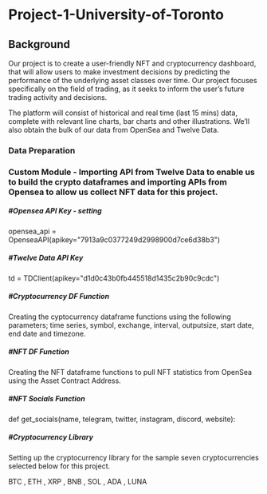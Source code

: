 # Project-1-University-of-Toronto

## Background
Our project is to create  a user-friendly NFT and cryptocurrency dashboard, that will allow users to  make investment decisions by predicting the performance of the underlying asset classes over time. Our project focuses specifically on the field of trading, as it seeks to inform the user’s future trading activity and decisions.

The platform will consist of historical and real time (last 15 mins) data, complete with relevant line charts, bar charts and other illustrations. We’ll also obtain the bulk of our data from OpenSea and Twelve Data.

### Data Preparation

### Custom Module - Importing API from Twelve Data to enable us to build the crypto dataframes and importing APIs from Opensea to allow us collect NFT data for this project.

##### #Opensea API Key - setting 
opensea_api = OpenseaAPI(apikey="7913a9c0377249d2998900d7ce6d38b3")

##### #Twelve Data API Key
td = TDClient(apikey="d1d0c43b0fb445518d1435c2b90c9cdc") 

##### #Cryptocurrency DF Function
Creating the cyptocurrency dataframe functions using the following parameters; time series, symbol, exchange, interval, outputsize, start date, end date and timezone.

##### #NFT DF Function
Creating the NFT dataframe functions to pull NFT statistics from OpenSea using the Asset Contract Address.

##### #NFT Socials Function
def get_socials(name, telegram, twitter, instagram, discord, website):
         
##### #Cryptocurrency Library
Setting up the cryptocurrency library for the sample seven cryptocurrencies selected below for this project.

BTC , ETH , XRP , BNB , SOL , ADA , LUNA 
